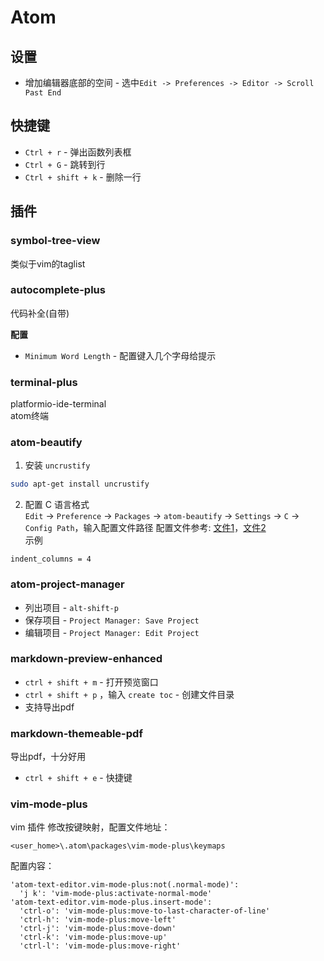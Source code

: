 # Atom

<!-- toc -->

## 设置
* 增加编辑器底部的空间 - 选中`Edit -> Preferences -> Editor -> Scroll Past End`

## 快捷键

* `Ctrl + r` - 弹出函数列表框
* `Ctrl + G` - 跳转到行
* `Ctrl + shift + k` - 删除一行

## 插件

### symbol-tree-view
类似于vim的taglist

### autocomplete-plus
代码补全\(自带\)

**配置**
* `Minimum Word Length` - 配置键入几个字母给提示

### terminal-plus
platformio-ide-terminal  
atom终端

### atom-beautify
1. 安装 `uncrustify`  
```bash
sudo apt-get install uncrustify
```
2. 配置 C 语言格式  
`Edit` -> `Preference` -> `Packages` -> `atom-beautify` -> `Settings` -> `C` -> `Config Path`，输入配置文件路径
配置文件参考: [文件1](https://gist.github.com/mkroman/1372117)，[文件2](https://gist.github.com/rindeal/25f8cd7815ad35542ba9)  
示例
```
indent_columns = 4
```

### atom-project-manager
* 列出项目 - `alt-shift-p`
* 保存项目 - `Project Manager: Save Project`
* 编辑项目 - `Project Manager: Edit Project`

### markdown-preview-enhanced
* `ctrl + shift + m` - 打开预览窗口
* `ctrl + shift + p` ，输入 `create toc` - 创建文件目录
* 支持导出pdf

### markdown-themeable-pdf
导出pdf，十分好用
* `ctrl + shift + e` - 快捷键

### vim-mode-plus
vim 插件
修改按键映射，配置文件地址：
```
<user_home>\.atom\packages\vim-mode-plus\keymaps
```
配置内容：
```
'atom-text-editor.vim-mode-plus:not(.normal-mode)':
  'j k': 'vim-mode-plus:activate-normal-mode'
'atom-text-editor.vim-mode-plus.insert-mode':
  'ctrl-o': 'vim-mode-plus:move-to-last-character-of-line'
  'ctrl-h': 'vim-mode-plus:move-left'  
  'ctrl-j': 'vim-mode-plus:move-down'
  'ctrl-k': 'vim-mode-plus:move-up'
  'ctrl-l': 'vim-mode-plus:move-right'
```
